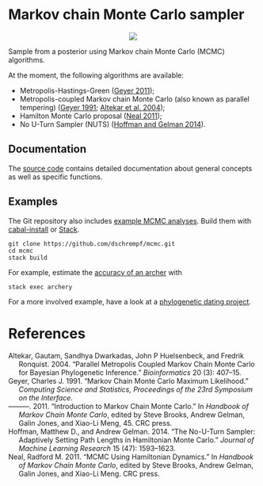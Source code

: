 
# Markov chain Monte Carlo sampler

<p align="center"><img src="https://travis-ci.org/dschrempf/mcmc.svg?branch=master"/></p>

Sample from a posterior using Markov chain Monte Carlo (MCMC) algorithms.

At the moment, the following algorithms are available:

-   Metropolis-Hastings-Green (<a href="#citeproc_bib_item_3">Geyer 2011</a>);
-   Metropolis-coupled Markov chain Monte Carlo (also known as parallel
    tempering) (<a href="#citeproc_bib_item_2">Geyer 1991</a>; <a href="#citeproc_bib_item_1">Altekar et al. 2004</a>);
-   Hamilton Monte Carlo proposal (<a href="#citeproc_bib_item_5">Neal 2011</a>);
-   No U-Turn Sampler (NUTS) (<a href="#citeproc_bib_item_4">Hoffman and Gelman 2014</a>).


## Documentation

The [source code](https://hackage.haskell.org/package/mcmc/docs/Mcmc.html) contains detailed documentation about general concepts as well
as specific functions.


## Examples

The Git repository also includes [example MCMC analyses](https://github.com/dschrempf/mcmc/tree/master/mcmc-examples). Build them with
[cabal-install](https://cabal.readthedocs.io/en/latest/cabal-commands.html#) or [Stack](https://docs.haskellstack.org/en/stable/README/).

    git clone https://github.com/dschrempf/mcmc.git
    cd mcmc
    stack build

For example, estimate the [accuracy of an archer](https://github.com/dschrempf/mcmc/blob/master/mcmc-examples/Archery/Archery.hs) with

    stack exec archery

For a more involved example, have a look at a [phylogenetic dating project](https://github.com/dschrempf/mcmc-dating).


# References

<style>.csl-entry{text-indent: -1.5em; margin-left: 1.5em;}</style><div class="csl-bib-body">
  <div class="csl-entry"><a id="citeproc_bib_item_1"></a>Altekar, Gautam, Sandhya Dwarkadas, John P Huelsenbeck, and Fredrik Ronquist. 2004. “Parallel Metropolis Coupled Markov Chain Monte Carlo for Bayesian Phylogenetic Inference.” <i>Bioinformatics</i> 20 (3): 407–15.</div>
  <div class="csl-entry"><a id="citeproc_bib_item_2"></a>Geyer, Charles J. 1991. “Markov Chain Monte Carlo Maximum Likelihood.” <i>Computing Science and Statistics, Proceedings of the 23rd Symposium on the Interface</i>.</div>
  <div class="csl-entry"><a id="citeproc_bib_item_3"></a>———. 2011. “Introduction to Markov Chain Monte Carlo.” In <i>Handbook of Markov Chain Monte Carlo</i>, edited by Steve Brooks, Andrew Gelman, Galin Jones, and Xiao-Li Meng, 45. CRC press.</div>
  <div class="csl-entry"><a id="citeproc_bib_item_4"></a>Hoffman, Matthew D., and Andrew Gelman. 2014. “The No-U-Turn Sampler: Adaptively Setting Path Lengths in Hamiltonian Monte Carlo.” <i>Journal of Machine Learning Research</i> 15 (47): 1593–1623.</div>
  <div class="csl-entry"><a id="citeproc_bib_item_5"></a>Neal, Radford M. 2011. “MCMC Using Hamiltonian Dynamics.” In <i>Handbook of Markov Chain Monte Carlo</i>, edited by Steve Brooks, Andrew Gelman, Galin Jones, and Xiao-Li Meng. CRC press.</div>
</div>

